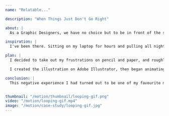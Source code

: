 ```yaml
---
name: "Relatable..."

description: "When Things Just Don't Go Right"

about: |
  As a Graphic Designers, we have no choice but to be in front of the screen for hours and hours. Your laptop can be your friend in the Design industry, but it can also be your enemy when something doesn't go right.

inspiration: |
  I've been there. Sitting on my laptop for hours and pulling all nighters to complete several tasks. When you don't get the results you hope for, or when you're having a creative block, you can feel frustrated to say the least. In these situations, coffee can be your best friend.

plan: |
  I decided to take out my frustrations on pencil and paper, and roughly sketch what I was experiencing at the time as my laptop refused to work. The scenario that you see played out in the video was exactly how I reacted when my laptop decided to shut down while I was working.

  I created the illustration on Adobe Illustrator, then began animating the character's movements on Adobe After Effects.

conclusion: |
  This negative experience I had turned out to be one of my favourite motion pieces. Let this be a lesson to you. Always have a pencil and paper by your side, cause you never know when you'll be inspired to create **relatable**.


thumbnail: "/motion/thumbnail/looping-gif.png"
video: "/motion/looping-gif.mp4"
image: "/motion/case-study/looping-gif.jpg"
---
```

